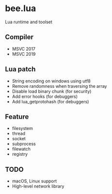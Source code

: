 # bee.lua
Lua runtime and toolset

## Compiler

* MSVC 2017
* MSVC 2019

## Lua patch

* String encoding on windows using utf8
* Remove randomness when traversing the array
* Disable load binary chunk (for security)
* Add error hooks (for debuggers)
* Add lua_getprotohash (for debuggers)

## Feature

* filesystem
* thread
* socket
* subprocess
* filewatch
* registry

## TODO

* macOS, Linux support
* High-level network library
